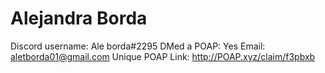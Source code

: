 # Alejandra Borda

Discord username: Ale borda#2295
DMed a POAP: Yes
Email: aletborda01@gmail.com
Unique POAP Link: http://POAP.xyz/claim/f3pbxb